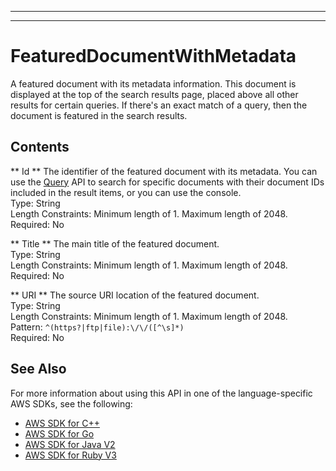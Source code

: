--------

--------

# FeaturedDocumentWithMetadata<a name="API_FeaturedDocumentWithMetadata"></a>

A featured document with its metadata information\. This document is displayed at the top of the search results page, placed above all other results for certain queries\. If there's an exact match of a query, then the document is featured in the search results\.

## Contents<a name="API_FeaturedDocumentWithMetadata_Contents"></a>

 ** Id **   <a name="Kendra-Type-FeaturedDocumentWithMetadata-Id"></a>
The identifier of the featured document with its metadata\. You can use the [Query](https://docs.aws.amazon.com/kendra/latest/dg/API_Query.html) API to search for specific documents with their document IDs included in the result items, or you can use the console\.  
Type: String  
Length Constraints: Minimum length of 1\. Maximum length of 2048\.  
Required: No

 ** Title **   <a name="Kendra-Type-FeaturedDocumentWithMetadata-Title"></a>
The main title of the featured document\.  
Type: String  
Length Constraints: Minimum length of 1\. Maximum length of 2048\.  
Required: No

 ** URI **   <a name="Kendra-Type-FeaturedDocumentWithMetadata-URI"></a>
The source URI location of the featured document\.  
Type: String  
Length Constraints: Minimum length of 1\. Maximum length of 2048\.  
Pattern: `^(https?|ftp|file):\/\/([^\s]*)`   
Required: No

## See Also<a name="API_FeaturedDocumentWithMetadata_SeeAlso"></a>

For more information about using this API in one of the language\-specific AWS SDKs, see the following:
+  [AWS SDK for C\+\+](https://docs.aws.amazon.com/goto/SdkForCpp/kendra-2019-02-03/FeaturedDocumentWithMetadata) 
+  [AWS SDK for Go](https://docs.aws.amazon.com/goto/SdkForGoV1/kendra-2019-02-03/FeaturedDocumentWithMetadata) 
+  [AWS SDK for Java V2](https://docs.aws.amazon.com/goto/SdkForJavaV2/kendra-2019-02-03/FeaturedDocumentWithMetadata) 
+  [AWS SDK for Ruby V3](https://docs.aws.amazon.com/goto/SdkForRubyV3/kendra-2019-02-03/FeaturedDocumentWithMetadata) 